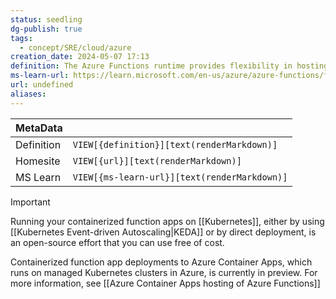 ```yaml
---
status: seedling
dg-publish: true
tags:
  - concept/SRE/cloud/azure
creation_date: 2024-05-07 17:13
definition: The Azure Functions runtime provides flexibility in hosting where and how you want. KEDA (Kubernetes-based Event Driven Autoscaling) pairs seamlessly with the Azure Functions runtime and tooling to provide event driven scale in Kubernetes.
ms-learn-url: https://learn.microsoft.com/en-us/azure/azure-functions/functions-kubernetes-keda
url: undefined
aliases:
---
```


| MetaData   |                                              |
| ---------- | -------------------------------------------- |
| Definition | `VIEW[{definition}][text(renderMarkdown)]`   |
| Homesite   | `VIEW[{url}][text(renderMarkdown)]`          |
| MS Learn   | `VIEW[{ms-learn-url}][text(renderMarkdown)]` |

> [!important]
> Running your containerized function apps on [[Kubernetes]], either by using [[Kubernetes Event-driven Autoscaling|KEDA]] or by direct deployment, is an open-source effort that you can use free of cost.

Containerized function app deployments to Azure Container Apps, which runs on managed Kubernetes clusters in Azure, is currently in preview. For more information, see [[Azure Container Apps hosting of Azure Functions]]
